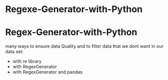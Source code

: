# Regexe-Generator-with-Python

# Regex-Generator-with-Python
many ways to ensure data Quality and to filter data that we dont want in our data set:
 - with re library
 - with RegexGenerator
 - with RegexGenerator and pandas
